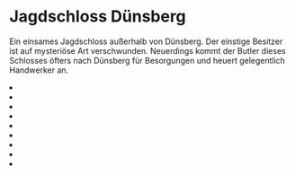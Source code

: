 # Jagdschloss Dünsberg

Ein einsames Jagdschloss außerhalb von Dünsberg. Der einstige Besitzer ist auf mysteriöse Art verschwunden. Neuerdings
kommt der Butler dieses Schlosses öfters nach Dünsberg für Besorgungen und heuert gelegentlich Handwerker an.

<procedure title="Charaktere von diesem Ort">
<list columns="3">
<li><a href="Nayru.md"></a></li>
<li><a href="U-Ranos.md"></a></li>
<li><a href="Siegmund.md"></a></li>
<li><a href="Karl.md"></a></li>
<li><a href="Edgar.md"></a></li>
<li><a href="Grete.md"></a></li>
<li><a href="Eris.md"></a></li>
<li><a href="Philip.md"></a></li>
<li><a href="Johann.md"></a></li>
</list>
</procedure>